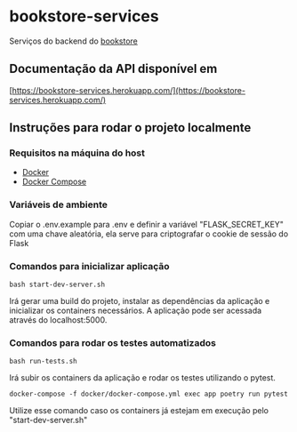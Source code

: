 # bookstore-services

Serviços do backend do [bookstore](https://github.com/victormt4/bookstore)

## Documentação da API disponível em

[https://bookstore-services.herokuapp.com/](https://bookstore-services.herokuapp.com/)

## Instruções para rodar o projeto localmente

### Requisitos na máquina do host

* [Docker](https://docs.docker.com/get-started/)
* [Docker Compose](https://docs.docker.com/compose/)

### Variáveis de ambiente

Copiar o .env.example para .env e definir a variável "FLASK_SECRET_KEY" com uma chave aleatória, ela serve para
criptografar o cookie de sessão do Flask

### Comandos para inicializar aplicação

`bash start-dev-server.sh`

Irá gerar uma build do projeto, instalar as dependências da aplicação e inicializar os containers necessários. A aplicação pode ser acessada através do localhost:5000.

### Comandos para rodar os testes automatizados

`bash run-tests.sh`

Irá subir os containers da aplicação e rodar os testes utilizando o pytest.

`docker-compose -f docker/docker-compose.yml exec app poetry run pytest`

Utilize esse comando caso os containers já estejam em execução pelo "start-dev-server.sh"
